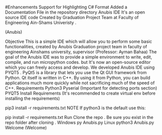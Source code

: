 #Enhancements
Support for Highlighting C# Format
Added a Documentation File in the repository directory
Anubis IDE
It's an open source IDE code Created by Graduation Project Team at Faculty of Engineering Ain-Shams Univeristy .

(Anubis)

Objective
This is a simple IDE which will allow you to perform some basic functionalities, created by Anubis Graduation project team in faculty of engineering Ainshams university, supervisor (Professor: Ayman Bahaa)
The goal of the Anubis IDE was to provide a simple environment to write, edit, compile, and run micropython codes. but It's now an open-source editor which you can freely access and develop.
We developed Anubis IDE using PYQT5 .
PyQt5 is a library that lets you use the Qt GUI framework from Python. Qt itself is written in C++. By using it from Python, you can build applications much more quickly while not sacrificing much of the speed of C++.
Requirements
Python3
Pyserial (Important for detecting ports section)
PYQT5
Install Requirements
(It's recommended to create virtual env before installing the requirements)

pip3 install -r requirements.txt
NOTE
If python3 is the default use this:

pip install -r requirements.txt
Run
Clone the repo .
Be sure you exist in the repo folder after cloning .
Windows
py Anubis.py
Linux
python3 Anubis.py
Welcome
(Welcome)
